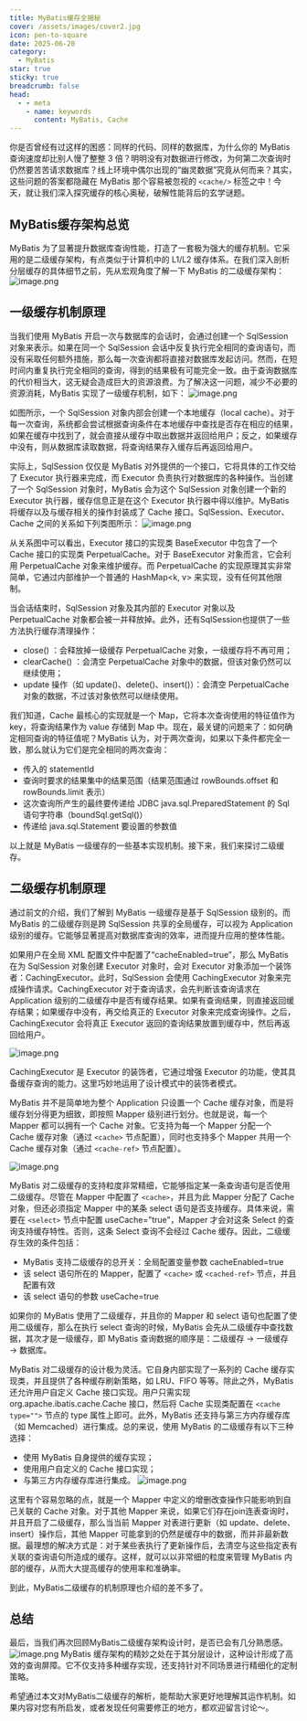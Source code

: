 ```yaml
---
title: MyBatis缓存全揭秘
cover: /assets/images/cover2.jpg
icon: pen-to-square
date: 2025-06-20
category:
  - MyBatis
star: true
sticky: true
breadcrumb: false
head:
  - - meta
    - name: keywords
      content: MyBatis, Cache
---
```


你是否曾经有过这样的困惑：同样的代码、同样的数据库，为什么你的 MyBatis 查询速度却比别人慢了整整 3 倍？明明没有对数据进行修改，为何第二次查询时仍然要苦苦请求数据库？线上环境中偶尔出现的“幽灵数据”究竟从何而来？其实，这些问题的答案都隐藏在 MyBatis 那个容易被忽视的 `<cache/>` 标签之中！今天，就让我们深入探究缓存的核心奥秘，破解性能背后的玄学谜题。

## MyBatis缓存架构总览
MyBatis 为了显著提升数据库查询性能，打造了一套极为强大的缓存机制。它采用的是二级缓存架构，有点类似于计算机中的 L1/L2 缓存体系。在我们深入剖析分层缓存的具体细节之前，先从宏观角度了解一下 MyBatis 的二级缓存架构：
![image.png](https://s2.loli.net/2025/07/07/1qcufFkrC6W5EZj.png)

## 一级缓存机制原理
当我们使用 MyBatis 开启一次与数据库的会话时，会通过创建一个 SqlSession 对象来表示。如果在同一个 SqlSession 会话中反复执行完全相同的查询语句，而没有采取任何额外措施，那么每一次查询都将直接对数据库发起访问。然而，在短时间内重复执行完全相同的查询，得到的结果极有可能完全一致。由于查询数据库的代价相当大，这无疑会造成巨大的资源浪费。为了解决这一问题，减少不必要的资源消耗，MyBatis 实现了一级缓存机制，如下：
![image.png](https://s2.loli.net/2025/07/07/Y8vZAiTSF5DzxLJ.png)

如图所示，一个 SqlSession 对象内部会创建一个本地缓存（local cache）。对于每一次查询，系统都会尝试根据查询条件在本地缓存中查找是否存在相应的结果，如果在缓存中找到了，就会直接从缓存中取出数据并返回给用户；反之，如果缓存中没有，则从数据库读取数据，将查询结果存入缓存后再返回给用户。

实际上，SqlSession 仅仅是 MyBatis 对外提供的一个接口，它将具体的工作交给了 Executor 执行器来完成，而 Executor 负责执行对数据库的各种操作。当创建了一个 SqlSession 对象时，MyBatis 会为这个 SqlSession 对象创建一个新的 Executor 执行器，缓存信息正是在这个 Executor 执行器中得以维护。MyBatis 将缓存以及与缓存相关的操作封装成了 Cache 接口。SqlSession、Executor、Cache 之间的关系如下列类图所示：
![image.png](https://s2.loli.net/2025/07/07/ulqmBri5teECOcY.png)

从关系图中可以看出，Executor 接口的实现类 BaseExecutor 中包含了一个 Cache 接口的实现类 PerpetualCache。对于 BaseExecutor 对象而言，它会利用 PerpetualCache 对象来维护缓存。而 PerpetualCache 的实现原理其实非常简单，它通过内部维护一个普通的 HashMap<k, v> 来实现，没有任何其他限制。

当会话结束时，SqlSession 对象及其内部的 Executor 对象以及 PerpetualCache 对象都会被一并释放掉。此外，还有SqlSession也提供了一些方法执行缓存清理操作：

- close() ：会释放掉一级缓存 PerpetualCache 对象，一级缓存将不再可用；
- clearCache() ：会清空 PerpetualCache 对象中的数据，但该对象仍然可以继续使用； 
- update 操作（如 update()、delete()、insert()）：会清空 PerpetualCache 对象的数据，不过该对象依然可以继续使用。

我们知道，Cache 最核心的实现就是一个 Map，它将本次查询使用的特征值作为 key，将查询结果作为 value 存储到 Map 中。现在，最关键的问题来了：如何确定相同查询的特征值呢？MyBatis 认为，对于两次查询，如果以下条件都完全一致，那么就认为它们是完全相同的两次查询：
- 传入的 statementId
- 查询时要求的结果集中的结果范围（结果范围通过 rowBounds.offset 和 rowBounds.limit 表示） 
- 这次查询所产生的最终要传递给 JDBC java.sql.PreparedStatement 的 Sql 语句字符串（boundSql.getSql()） 
- 传递给 java.sql.Statement 要设置的参数值

以上就是 MyBatis 一级缓存的一些基本实现机制。接下来，我们来探讨二级缓存。

## 二级缓存机制原理

通过前文的介绍，我们了解到 MyBatis 一级缓存是基于 SqlSession 级别的。而 MyBatis 的二级缓存则是跨 SqlSession 共享的全局缓存，可以视为 Application 级别的缓存。它能够显著提高对数据库查询的效率，进而提升应用的整体性能。

如果用户在全局 XML 配置文件中配置了“cacheEnabled=true”，那么 MyBatis 在为 SqlSession 对象创建 Executor 对象时，会对 Executor 对象添加一个装饰者：CachingExecutor。此时，SqlSession 会使用 CachingExecutor 对象来完成操作请求。CachingExecutor 对于查询请求，会先判断该查询请求在 Application 级别的二级缓存中是否有缓存结果。如果有查询结果，则直接返回缓存结果；如果缓存中没有，再交给真正的 Executor 对象来完成查询操作。之后，CachingExecutor 会将真正 Executor 返回的查询结果放置到缓存中，然后再返回给用户。

![image.png](https://s2.loli.net/2025/07/07/aZfeknHxSvbsDzV.png)

CachingExecutor 是 Executor 的装饰者，它通过增强 Executor 的功能，使其具备缓存查询的能力。这里巧妙地运用了设计模式中的装饰者模式。

MyBatis 并不是简单地为整个 Application 只设置一个 Cache 缓存对象，而是将缓存划分得更为细致，即按照 Mapper 级别进行划分。也就是说，每一个 Mapper 都可以拥有一个 Cache 对象。它支持为每一个 Mapper 分配一个 Cache 缓存对象（通过 `<cache>` 节点配置），同时也支持多个 Mapper 共用一个 Cache 缓存对象（通过 `<cache-ref>` 节点配置）。

![image.png](https://s2.loli.net/2025/07/07/2tNCahIJYPG9mKX.png)

MyBatis 对二级缓存的支持粒度非常精细，它能够指定某一条查询语句是否使用二级缓存。尽管在 Mapper 中配置了 `<cache>`，并且为此 Mapper 分配了 Cache 对象，但还必须指定 Mapper 中的某条 select 语句是否支持缓存。具体来说，需要在 `<select>` 节点中配置 useCache="true"，Mapper 才会对这条 Select 的查询支持缓存特性。否则，这条 Select 查询不会经过 Cache 缓存。因此，二级缓存生效的条件包括：

- MyBatis 支持二级缓存的总开关：全局配置变量参数 cacheEnabled=true 
- 该 select 语句所在的 Mapper，配置了 `<cache>` 或 `<cached-ref>` 节点，并且配置有效
- 该 select 语句的参数 useCache=true

如果你的 MyBatis 使用了二级缓存，并且你的 Mapper 和 select 语句也配置了使用二级缓存，那么在执行 select 查询的时候，MyBatis 会先从二级缓存中查找数据，其次才是一级缓存，即 MyBatis 查询数据的顺序是：二级缓存 → 一级缓存 → 数据库。

MyBatis 对二级缓存的设计极为灵活。它自身内部实现了一系列的 Cache 缓存实现类，并且提供了各种缓存刷新策略，如 LRU、FIFO 等等。除此之外，MyBatis 还允许用户自定义 Cache 接口实现。用户只需实现 org.apache.ibatis.cache.Cache 接口，然后将 Cache 实现类配置在 `<cache type="">` 节点的 type 属性上即可。此外，MyBatis 还支持与第三方内存缓存库（如 Memcached）进行集成。总的来说，使用 MyBatis 的二级缓存有以下三种选择：
- 使用 MyBatis 自身提供的缓存实现； 
- 使用用户自定义的 Cache 接口实现； 
- 与第三方内存缓存库进行集成。
  ![image.png](https://s2.loli.net/2025/07/07/IAaSHf5YxUgCG31.png)

这里有个容易忽略的点，就是一个 Mapper 中定义的增删改查操作只能影响到自己关联的 Cache 对象。对于其他 Mapper 来说，如果它们存在join连表查询时，并且开启了二级缓存，那么当当前 Mapper 对表进行更新（如 update、delete、insert）操作后，其他 Mapper 可能拿到的仍然是缓存中的数据，而并非最新数据。最理想的解决方式是：对于某些表执行了更新操作后，去清空与这些指定表有关联的查询语句所造成的缓存。这样，就可以以非常细的粒度来管理 MyBatis 内部的缓存，从而大大提高缓存的使用率和准确率。

到此，MyBatis二级缓存的机制原理也介绍的差不多了。

## 总结

最后，当我们再次回顾MyBatis二级缓存架构设计时，是否已会有几分熟悉感。
![image.png](https://s2.loli.net/2025/07/07/1qcufFkrC6W5EZj.png)
MyBatis 缓存架构的精妙之处在于其分层设计，这种设计形成了高效的查询屏障。它不仅支持多种缓存实现，还支持针对不同场景进行精细化的定制策略。

希望通过本文对MyBatis二级缓存的解析，能帮助大家更好地理解其运作机制。如果内容对您有所启发，或者发现任何需要修正的地方，都欢迎留言讨论～。